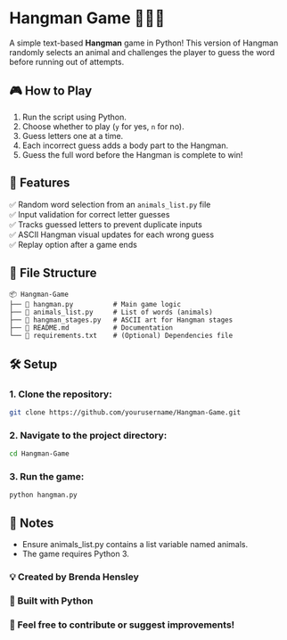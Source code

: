 # Hangman Game 🕵️‍♂️🎩  

A simple text-based **Hangman** game in Python! This version of Hangman randomly selects an animal and challenges the player to guess the word before running out of attempts.  

## 🎮 How to Play  

1. Run the script using Python.  
2. Choose whether to play (`y` for yes, `n` for no).  
3. Guess letters one at a time.  
4. Each incorrect guess adds a body part to the Hangman.  
5. Guess the full word before the Hangman is complete to win!  

## 📜 Features  

✅ Random word selection from an `animals_list.py` file  
✅ Input validation for correct letter guesses  
✅ Tracks guessed letters to prevent duplicate inputs  
✅ ASCII Hangman visual updates for each wrong guess  
✅ Replay option after a game ends  

## 📂 File Structure  

```plaintext
📦 Hangman-Game
├── 📜 hangman.py          # Main game logic
├── 📜 animals_list.py     # List of words (animals)
├── 📜 hangman_stages.py   # ASCII art for Hangman stages
├── 📜 README.md           # Documentation
└── 📜 requirements.txt    # (Optional) Dependencies file
```

## 🛠️ Setup  

### 1. Clone the repository:  
  ```sh
  git clone https://github.com/yourusername/Hangman-Game.git
  ```
### 2. Navigate to the project directory:
  ```sh
  cd Hangman-Game
  ```
### 3. Run the game:
  ```sh
python hangman.py
  ```

## 📝 Notes
- Ensure animals_list.py contains a list variable named animals.
- The game requires Python 3.

### 💡 Created by **Brenda Hensley**
### 🐍 Built with Python
### 📌 Feel free to contribute or suggest improvements!
